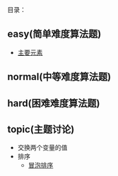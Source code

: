 目录：

## easy(简单难度算法题)

- [主要元素](https://leetcode-cn.com/problems/find-majority-element-lcci/)

## normal(中等难度算法题) 


## hard(困难难度算法题)


## topic(主题讨论)

- 交换两个变量的值
- 排序
    - [冒泡排序](doc/sort/BubbleSort.md)
